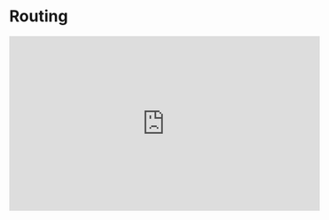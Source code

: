 # Routing

<iframe width="560" height="315" src="https://www.youtube.com/embed/rYodcvhh7b8" frameborder="0" allow="accelerometer; autoplay; encrypted-media; gyroscope; picture-in-picture" allowfullscreen></iframe>
